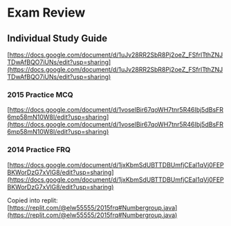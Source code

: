 # Exam Review

## Individual Study Guide

[https://docs.google.com/document/d/1uJv28RR2SbR8Pj2oeZ_FSfrlTthZNJTDwAfBQO7iUNs/edit?usp=sharing](https://docs.google.com/document/d/1uJv28RR2SbR8Pj2oeZ_FSfrlTthZNJTDwAfBQO7iUNs/edit?usp=sharing)

### 2015 Practice MCQ

[https://docs.google.com/document/d/1voselBir67qoWH7tnr5R46Ibj5dBsFR6mp58mN10W8I/edit?usp=sharing](https://docs.google.com/document/d/1voselBir67qoWH7tnr5R46Ibj5dBsFR6mp58mN10W8I/edit?usp=sharing)

### 2014 Practice FRQ

[https://docs.google.com/document/d/1jxKbmSdUBTTDBUmfjCEal1qVj0FEPBKWorDzG7xVlG8/edit?usp=sharing](https://docs.google.com/document/d/1jxKbmSdUBTTDBUmfjCEal1qVj0FEPBKWorDzG7xVlG8/edit?usp=sharing)

Copied into replit: [https://replit.com/@elw55555/2015frq#Numbergroup.java](https://replit.com/@elw55555/2015frq#Numbergroup.java)
